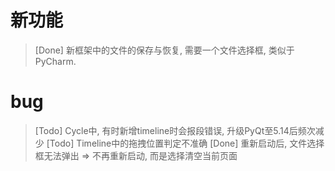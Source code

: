 # 新功能
> [Done] 新框架中的文件的保存与恢复, 需要一个文件选择框, 类似于PyCharm.

# bug
> [Todo] Cycle中, 有时新增timeline时会报段错误, 升级PyQt至5.14后频次减少
> [Todo] Timeline中的拖拽位置判定不准确
> [Done] 重新启动后, 文件选择框无法弹出 => 不再重新启动, 而是选择清空当前页面
